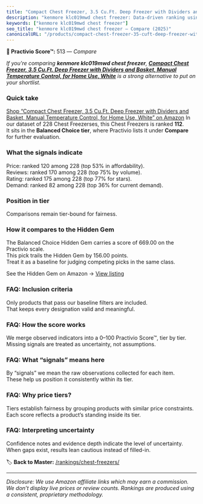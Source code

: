 ```yaml
---
title: "Compact Chest Freezer, 3.5 Cu.Ft. Deep Freezer with Dividers and Basket, Manual Temperature Control, for Home Use, White"
description: "kenmore klc019mwd chest freezer: Data-driven ranking using the Practivio Score™. Positioned by quality, value, demand, findability, momentum."
keywords: ["kenmore klc019mwd chest freezer"]
seo_title: "kenmore klc019mwd chest freezer — Compare (2025)"
canonicalURL: "/products/compact-chest-freezer-35-cuft-deep-freezer-with-dividers-and-basket-manual-temperature-control-for-home-use-white-B0CKMS9F5H/"
---
```


**🛒 Practivio Score™:** 513 — _Compare_


*If you're comparing **kenmore klc019mwd chest freezer**, **[Compact Chest Freezer, 3.5 Cu.Ft. Deep Freezer with Dividers and Basket, Manual Temperature Control, for Home Use, White](https://www.amazon.com/dp/B0CKMS9F5H?tag=practivio-20)** is a strong alternative to put on your shortlist.*
### Quick take
[Shop “Compact Chest Freezer, 3.5 Cu.Ft. Deep Freezer with Dividers and Basket, Manual Temperature Control, for Home Use, White” on Amazon](https://www.amazon.com/dp/B0CKMS9F5H?tag=practivio-20)
In our dataset of 228 Chest Freezerses, this Chest Freezers is ranked **112**.  
It sits in the **Balanced Choice tier**, where Practivio lists it under **Compare** for further evaluation.

### What the signals indicate
Price: ranked 120 among 228 (top 53% in affordability).  
Reviews: ranked 170 among 228 (top 75% by volume).  
Rating: ranked 175 among 228 (top 77% for stars).  
Demand: ranked 82 among 228 (top 36% for current demand).

### Position in tier
Comparisons remain tier-bound for fairness.

### How it compares to the Hidden Gem
The Balanced Choice Hidden Gem carries a score of 669.00 on the Practivio scale.  
This pick trails the Hidden Gem by 156.00 points.  
Treat it as a baseline for judging competing picks in the same class.  

See the Hidden Gem on Amazon → [View listing](https://www.amazon.com/dp/B00L7QVSXE?tag=practivio-20)

### FAQ: Inclusion criteria
Only products that pass our baseline filters are included.  
That keeps every designation valid and meaningful.

### FAQ: How the score works
We merge observed indicators into a 0–100 Practivio Score™, tier by tier.  
Missing signals are treated as uncertainty, not assumptions.

### FAQ: What “signals” means here
By “signals” we mean the raw observations collected for each item.  
These help us position it consistently within its tier.

### FAQ: Why price tiers?
Tiers establish fairness by grouping products with similar price constraints.  
Each score reflects a product’s standing inside its tier.

### FAQ: Interpreting uncertainty
Confidence notes and evidence depth indicate the level of uncertainty.  
When gaps exist, results lean cautious instead of filled-in.

<!-- Missing template for Compare/CompareWithinPriceClass -->


🏷️ **Back to Master:** [/rankings/chest-freezers/](/rankings/chest-freezers/)

---
_Disclosure: We use Amazon affiliate links which may earn a commission. We don’t display live prices or review counts. Rankings are produced using a consistent, proprietary methodology._

